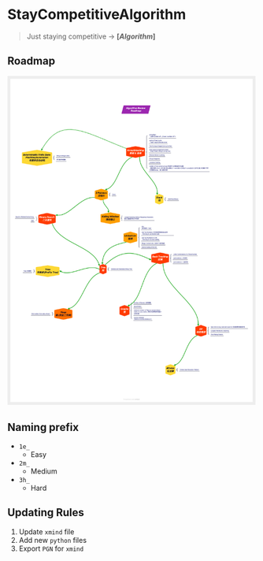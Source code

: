 # StayCompetitiveAlgorithm
> Just staying competitive -> **[*Algorithm*]**

## Roadmap

![](./roadmap.png)

## Naming prefix

* `1e_`
  * Easy
* `2m_`
  * Medium
* `3h_`
  * Hard

## Updating Rules

1. Update `xmind` file
2. Add new `python` files
3. Export `PGN` for `xmind`

